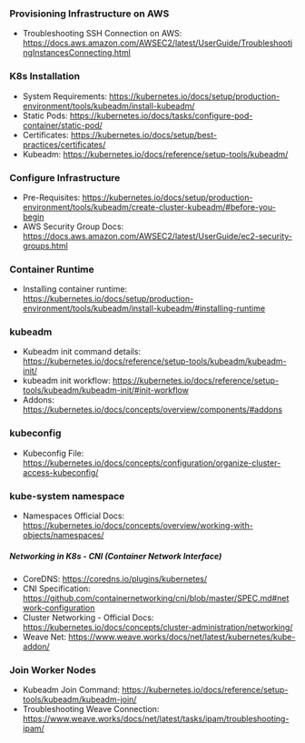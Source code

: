 ### Provisioning Infrastructure on AWS

-   Troubleshooting SSH Connection on AWS: https://docs.aws.amazon.com/AWSEC2/latest/UserGuide/TroubleshootingInstancesConnecting.html

### K8s Installation

-   System Requirements: https://kubernetes.io/docs/setup/production-environment/tools/kubeadm/install-kubeadm/
-   Static Pods: https://kubernetes.io/docs/tasks/configure-pod-container/static-pod/
-   Certificates: https://kubernetes.io/docs/setup/best-practices/certificates/
-   Kubeadm: https://kubernetes.io/docs/reference/setup-tools/kubeadm/

### Configure Infrastructure

-   Pre-Requisites: https://kubernetes.io/docs/setup/production-environment/tools/kubeadm/create-cluster-kubeadm/#before-you-begin
-   AWS Security Group Docs: https://docs.aws.amazon.com/AWSEC2/latest/UserGuide/ec2-security-groups.html

### Container Runtime

-   Installing container runtime: https://kubernetes.io/docs/setup/production-environment/tools/kubeadm/install-kubeadm/#installing-runtime

### kubeadm

-   Kubeadm init command details: https://kubernetes.io/docs/reference/setup-tools/kubeadm/kubeadm-init/
-   kubeadm init workflow: https://kubernetes.io/docs/reference/setup-tools/kubeadm/kubeadm-init/#init-workflow
-   Addons: https://kubernetes.io/docs/concepts/overview/components/#addons

### kubeconfig

-   Kubeconfig File: https://kubernetes.io/docs/concepts/configuration/organize-cluster-access-kubeconfig/

### kube-system namespace

-   Namespaces Official Docs: https://kubernetes.io/docs/concepts/overview/working-with-objects/namespaces/

##### Networking in K8s - CNI (Container Network Interface)

-   CoreDNS: https://coredns.io/plugins/kubernetes/
-   CNI Specification: https://github.com/containernetworking/cni/blob/master/SPEC.md#network-configuration
-   Cluster Networking - Official Docs: https://kubernetes.io/docs/concepts/cluster-administration/networking/
-   Weave Net: https://www.weave.works/docs/net/latest/kubernetes/kube-addon/

### Join Worker Nodes

-   Kubeadm Join Command: https://kubernetes.io/docs/reference/setup-tools/kubeadm/kubeadm-join/
-   Troubleshooting Weave Connection: https://www.weave.works/docs/net/latest/tasks/ipam/troubleshooting-ipam/
